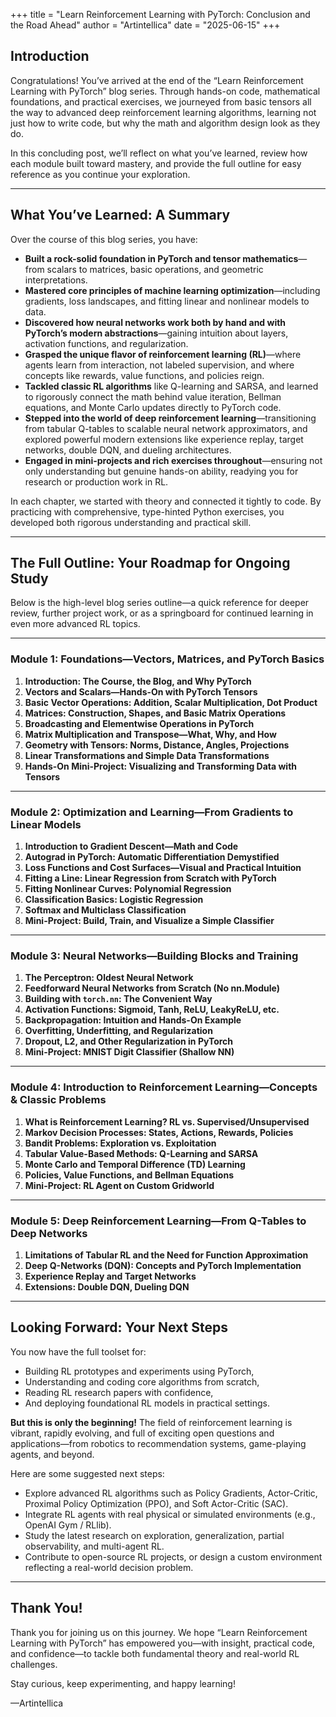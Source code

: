 +++
title = "Learn Reinforcement Learning with PyTorch: Conclusion and the Road Ahead"
author = "Artintellica"
date = "2025-06-15"
+++

## Introduction

Congratulations! You’ve arrived at the end of the “Learn Reinforcement Learning
with PyTorch” blog series. Through hands-on code, mathematical foundations, and
practical exercises, we journeyed from basic tensors all the way to advanced
deep reinforcement learning algorithms, learning not just how to write code, but
why the math and algorithm design look as they do.

In this concluding post, we’ll reflect on what you’ve learned, review how each
module built toward mastery, and provide the full outline for easy reference as
you continue your exploration.

---

## What You’ve Learned: A Summary

Over the course of this blog series, you have:

- **Built a rock-solid foundation in PyTorch and tensor mathematics**—from
  scalars to matrices, basic operations, and geometric interpretations.
- **Mastered core principles of machine learning optimization**—including
  gradients, loss landscapes, and fitting linear and nonlinear models to data.
- **Discovered how neural networks work both by hand and with PyTorch’s modern
  abstractions**—gaining intuition about layers, activation functions, and
  regularization.
- **Grasped the unique flavor of reinforcement learning (RL)**—where agents
  learn from interaction, not labeled supervision, and where concepts like
  rewards, value functions, and policies reign.
- **Tackled classic RL algorithms** like Q-learning and SARSA, and learned to
  rigorously connect the math behind value iteration, Bellman equations, and
  Monte Carlo updates directly to PyTorch code.
- **Stepped into the world of deep reinforcement learning**—transitioning from
  tabular Q-tables to scalable neural network approximators, and explored
  powerful modern extensions like experience replay, target networks, double
  DQN, and dueling architectures.
- **Engaged in mini-projects and rich exercises throughout**—ensuring not only
  understanding but genuine hands-on ability, readying you for research or
  production work in RL.

In each chapter, we started with theory and connected it tightly to code. By
practicing with comprehensive, type-hinted Python exercises, you developed both
rigorous understanding and practical skill.

---

## The Full Outline: Your Roadmap for Ongoing Study

Below is the high-level blog series outline—a quick reference for deeper review,
further project work, or as a springboard for continued learning in even more
advanced RL topics.

---

### **Module 1: Foundations—Vectors, Matrices, and PyTorch Basics**

1. **Introduction: The Course, the Blog, and Why PyTorch**
2. **Vectors and Scalars—Hands-On with PyTorch Tensors**
3. **Basic Vector Operations: Addition, Scalar Multiplication, Dot Product**
4. **Matrices: Construction, Shapes, and Basic Matrix Operations**
5. **Broadcasting and Elementwise Operations in PyTorch**
6. **Matrix Multiplication and Transpose—What, Why, and How**
7. **Geometry with Tensors: Norms, Distance, Angles, Projections**
8. **Linear Transformations and Simple Data Transformations**
9. **Hands-On Mini-Project: Visualizing and Transforming Data with Tensors**

---

### **Module 2: Optimization and Learning—From Gradients to Linear Models**

1. **Introduction to Gradient Descent—Math and Code**
2. **Autograd in PyTorch: Automatic Differentiation Demystified**
3. **Loss Functions and Cost Surfaces—Visual and Practical Intuition**
4. **Fitting a Line: Linear Regression from Scratch with PyTorch**
5. **Fitting Nonlinear Curves: Polynomial Regression**
6. **Classification Basics: Logistic Regression**
7. **Softmax and Multiclass Classification**
8. **Mini-Project: Build, Train, and Visualize a Simple Classifier**

---

### **Module 3: Neural Networks—Building Blocks and Training**

1. **The Perceptron: Oldest Neural Network**
2. **Feedforward Neural Networks from Scratch (No nn.Module)**
3. **Building with `torch.nn`: The Convenient Way**
4. **Activation Functions: Sigmoid, Tanh, ReLU, LeakyReLU, etc.**
5. **Backpropagation: Intuition and Hands-On Example**
6. **Overfitting, Underfitting, and Regularization**
7. **Dropout, L2, and Other Regularization in PyTorch**
8. **Mini-Project: MNIST Digit Classifier (Shallow NN)**

---

### **Module 4: Introduction to Reinforcement Learning—Concepts & Classic Problems**

1. **What is Reinforcement Learning? RL vs. Supervised/Unsupervised**
2. **Markov Decision Processes: States, Actions, Rewards, Policies**
3. **Bandit Problems: Exploration vs. Exploitation**
4. **Tabular Value-Based Methods: Q-Learning and SARSA**
5. **Monte Carlo and Temporal Difference (TD) Learning**
6. **Policies, Value Functions, and Bellman Equations**
7. **Mini-Project: RL Agent on Custom Gridworld**

---

### **Module 5: Deep Reinforcement Learning—From Q-Tables to Deep Networks**

1. **Limitations of Tabular RL and the Need for Function Approximation**
2. **Deep Q-Networks (DQN): Concepts and PyTorch Implementation**
3. **Experience Replay and Target Networks**
4. **Extensions: Double DQN, Dueling DQN**

---

## Looking Forward: Your Next Steps

You now have the full toolset for:

- Building RL prototypes and experiments using PyTorch,
- Understanding and coding core algorithms from scratch,
- Reading RL research papers with confidence,
- And deploying foundational RL models in practical settings.

**But this is only the beginning!** The field of reinforcement learning is
vibrant, rapidly evolving, and full of exciting open questions and
applications—from robotics to recommendation systems, game-playing agents, and
beyond.

Here are some suggested next steps:

- Explore advanced RL algorithms such as Policy Gradients, Actor-Critic,
  Proximal Policy Optimization (PPO), and Soft Actor-Critic (SAC).
- Integrate RL agents with real physical or simulated environments (e.g., OpenAI
  Gym / RLlib).
- Study the latest research on exploration, generalization, partial
  observability, and multi-agent RL.
- Contribute to open-source RL projects, or design a custom environment
  reflecting a real-world decision problem.

---

## Thank You!

Thank you for joining us on this journey. We hope “Learn Reinforcement Learning
with PyTorch” has empowered you—with insight, practical code, and confidence—to
tackle both fundamental theory and real-world RL challenges.

Stay curious, keep experimenting, and happy learning!

—Artintellica

